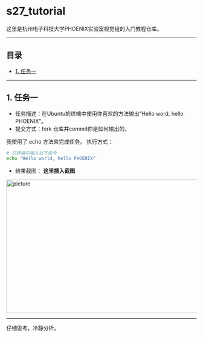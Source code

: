 # s27_tutorial
这里是杭州电子科技大学PHOENIX实验室视觉组的入门教程仓库。

---
## 目录
- [1. 任务一](#任务一)

---
## 1. 任务一
- 任务描述：在Ubuntu的终端中使用你喜欢的方法输出“Hello word, hello PHOENIX”。
- 提交方式：fork 仓库并commit你是如何输出的。

我使用了 echo 方法来完成任务。
执行方式：
```bash
# 在终端中输入以下命令
echo "Hello world, hello PHOENIX"
```
- 结果截图：
**这里插入截图**
<img width="1720" height="352" alt="picture" src="https://github.com/user-attachments/assets/a20ccfcb-8a54-42c0-8849-0e1473c23ffe" />

---
仔细思考，冷静分析。
